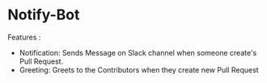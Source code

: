 # Notify-Bot


Features :
- Notification: Sends Message on Slack channel when someone create's Pull Request.
- Greeting: Greets to the Contributors when they create new Pull Request

